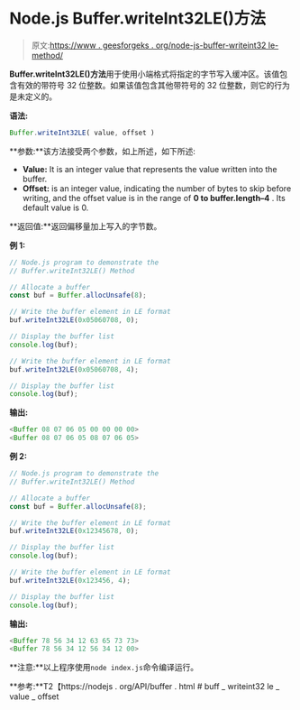 # Node.js Buffer.writeInt32LE()方法

> 原文:[https://www . geesforgeks . org/node-js-buffer-writeint32 le-method/](https://www.geeksforgeeks.org/node-js-buffer-writeint32le-method/)

**Buffer.writeInt32LE()方法**用于使用小端格式将指定的字节写入缓冲区。该值包含有效的带符号 32 位整数。如果该值包含其他带符号的 32 位整数，则它的行为是未定义的。

**语法:**

```js
Buffer.writeInt32LE( value, offset )
```

**参数:**该方法接受两个参数，如上所述，如下所述:

*   **Value:** It is an integer value that represents the value written into the buffer.
*   **Offset:** is an integer value, indicating the number of bytes to skip before writing, and the offset value is in the range of **0 to buffer.length–4** . Its default value is 0.

**返回值:**返回偏移量加上写入的字节数。

**例 1:**

```js
// Node.js program to demonstrate the  
// Buffer.writeInt32LE() Method

// Allocate a buffer
const buf = Buffer.allocUnsafe(8);

// Write the buffer element in LE format
buf.writeInt32LE(0x05060708, 0);

// Display the buffer list
console.log(buf);

// Write the buffer element in LE format
buf.writeInt32LE(0x05060708, 4);

// Display the buffer list
console.log(buf);
```

**输出:**

```js
<Buffer 08 07 06 05 00 00 00 00>
<Buffer 08 07 06 05 08 07 06 05>

```

**例 2:**

```js
// Node.js program to demonstrate the  
// Buffer.writeInt32LE() Method

// Allocate a buffer
const buf = Buffer.allocUnsafe(8);

// Write the buffer element in LE format
buf.writeInt32LE(0x12345678, 0);

// Display the buffer list
console.log(buf);

// Write the buffer element in LE format
buf.writeInt32LE(0x123456, 4);

// Display the buffer list
console.log(buf);
```

**输出:**

```js
<Buffer 78 56 34 12 63 65 73 73>
<Buffer 78 56 34 12 56 34 12 00>

```

**注意:**以上程序使用`node index.js`命令编译运行。

**参考:**T2【https://nodejs . org/API/buffer . html # buff _ writeint32 le _ value _ offset